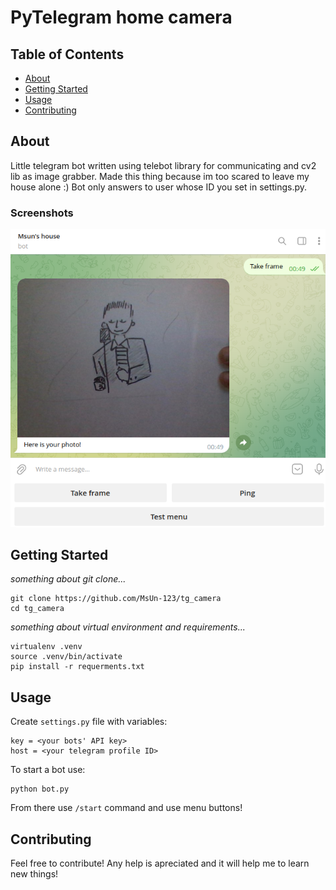 # PyTelegram home camera

## Table of Contents

- [About](#about)
- [Getting Started](#getting_started)
- [Usage](#usage)
- [Contributing](#contributing)

## About <a name = "about"></a>

Little telegram bot written using telebot library for communicating and cv2 lib as image grabber. Made this thing because im too scared to leave my house alone :) Bot only answers to user whose ID you set in settings.py. 

### Screenshots

![Definetly not rickroll](screenshot-1.png)


## Getting Started<a name = "getting_started"></a>

*something about git clone...*
```
git clone https://github.com/MsUn-123/tg_camera
cd tg_camera
```

*something about virtual environment and requirements...*
```
virtualenv .venv
source .venv/bin/activate
pip install -r requerments.txt
```

## Usage <a name = "usage"></a>

Create `settings.py` file with variables:
```
key = <your bots' API key>
host = <your telegram profile ID>
```

To start a bot use: 
```
python bot.py
```
From there use `/start` command and use menu buttons!

## Contributing <a name = "contributing"></a>

Feel free to contribute! Any help is apreciated and it will help me to learn new things!
